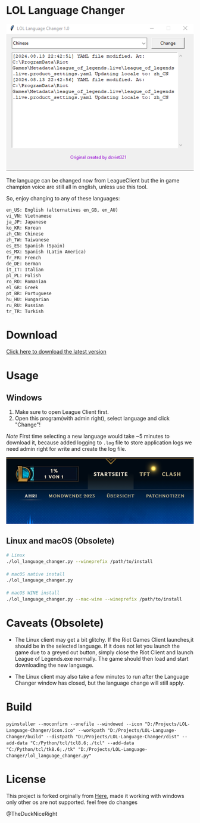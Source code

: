 # LOL Language Changer

![Screenshot](/resources/gui.PNG)

The language can be changed now from LeagueClient but the in game champion voice are still all in english, unless use this tool.

So, enjoy changing to any of these languages:

```text
en_US: English (alternatives en_GB, en_AU)
vi_VN: Vietnamese
ja_JP: Japanese
ko_KR: Korean
zh_CN: Chinese
zh_TW: Taiwanese
es_ES: Spanish (Spain)
es_MX: Spanish (Latin America)
fr_FR: French
de_DE: German
it_IT: Italian
pl_PL: Polish
ro_RO: Romanian
el_GR: Greek
pt_BR: Portuguese
hu_HU: Hungarian
ru_RU: Russian
tr_TR: Turkish
```

# Download

[Click here to download the latest version](https://github.com/LowEQ/LOL-Language-Changer/releases/download/Beta/lol_language_changer.exe)

# Usage

## Windows

1. Make sure to open League Client first.
2. Open this program(with admin right), select language and click "Change"!

*Note* First time selecting a new language would take ~5 minutes to download it, because added logging to `.log` file to store application logs we need admin right for write and create the log file.

![Downloading German Language Pack](resources/german.png)

## Linux and macOS (Obsolete)

```bash
# Linux
./lol_language_changer.py --wineprefix /path/to/install

# macOS native install
./lol_language_changer.py

# macOS WINE install
./lol_language_changer.py --mac-wine --wineprefix /path/to/install
```

# Caveats (Obsolete)

- The Linux client may get a bit glitchy. If the Riot Games Client launches,it should be in the selected language.
If it does not let you launch the game due to a greyed out button, simply close the Riot Client and launch League of Legends.exe normally.
The game should then load and start downloading the new language.

- The Linux client may also take a few minutes to run after the Language Changer window has closed, but the language change will still apply.

# Build

`pyinstaller --noconfirm --onefile --windowed --icon "D:/Projects/LOL-Language-Changer/icon.ico" --workpath "D:/Projects/LOL-Language-Changer/build" --distpath "D:/Projects/LOL-Language-Changer/dist" --add-data "C:/Python/tcl/tcl8.6;./tcl" --add-data "C:/Python/tcl/tk8.6;./tk" "D:/Projects/LOL-Language-Changer/lol_language_changer.py"`

# License

This project is forked orginally from [Here](https://github.com/ducviet321/LOL-Language-Changer), made it working with windows only other os are not supported. feel free do changes

@TheDuckNiceRight
